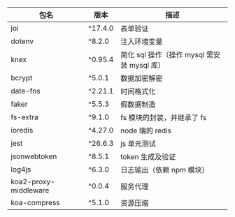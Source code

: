 | 包名                  | 版本    | 描述                                        |
| --------------------- | ------- | ------------------------------------------- |
| joi                   | ^17.4.0 | 表单验证                                    |
| dotenv                | ^8.2.0  | 注入环境变量                                |
| knex                  | ^0.95.4 | 简化 sql 操作（操作 mysql 需安装 mysql 库） |
| bcrypt                | ^5.0.1  | 数据加密解密                                |
| date-fns              | ^2.21.1 | 时间格式化                                  |
| faker                 | ^5.5.3  | 假数据制造                                  |
| fs-extra              | ^9.1.0  | fs 模块的封装，并继承了 fs                  |
| ioredis               | ^4.27.0 | node 端的 redis                             |
| jest                  | ^26.6.3 | js 单元测试                                 |
| jsonwebtoken          | ^8.5.1  | token 生成及验证                            |
| log4js                | ^6.3.0  | 日志输出（依赖 npm 模块）                   |
| koa2-proxy-middleware | ^0.0.4  | 服务代理                                    |
| koa-compress          | ^5.1.0  | 资源压缩                                   |
